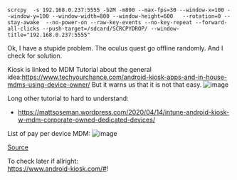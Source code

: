 

```

scrcpy  -s 192.168.0.237:5555 -b2M -m800 --max-fps=30 --window-x=100 --window-y=100 --window-width=800 --window-height=600   --rotation=0 --stay-awake  --no-power-on --raw-key-events --no-key-repeat --forward-all-clicks --push-target=/sdcard/SCRCPYDROP/ --window-title="192.168.0.237:5555"

```


Ok, I have a stupide problem.
The oculus quest go offline randomly.
And I check for solution.



Kiosk is linked to MDM
Tutorial about the general idea:https://www.techyourchance.com/android-kiosk-apps-and-in-house-mdms-using-device-owner/
But it warns us that it is not that easy.
![image](https://user-images.githubusercontent.com/20149493/211212232-a0f8f84b-fbfa-45ff-a058-c32d52664cd7.png)


Long other tutorial to hard to understand:
- https://mattsoseman.wordpress.com/2020/04/14/intune-android-kiosk-w-mdm-corporate-owned-dedicated-devices/

List of pay per device MDM:
![image](https://user-images.githubusercontent.com/20149493/211215551-ea270db8-f234-49a8-9e60-dab4469fcd67.png)

[Source](https://www.capterra.com/sem-compare/kiosk-software/?utm_source=ps-google&utm_medium=ppc&utm_campaign=:1:CAP:2:COM:3:All:4:INTL:5:BAU:6:SOF:7:Desktop:8:EX:9:Kiosk&gclid=CjwKCAiA8OmdBhAgEiwAShr40x7KTBCK06K86k0GPwwEO3NAINqM7OUBntG4vb3OSb8LjazsEtvCcBoCcvMQAvD_BwE)


To check later if allright:  
https://www.android-kiosk.com/#!  
  

